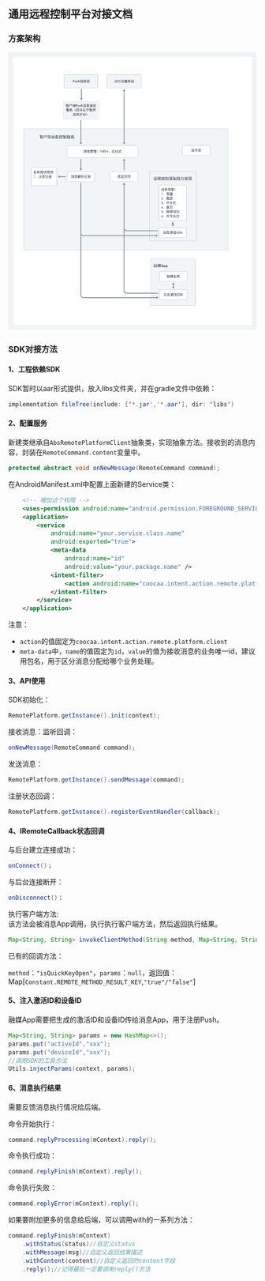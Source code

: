 ## 通用远程控制平台对接文档

### 方案架构
![](structure.png)


### SDK对接方法

#### 1、工程依赖SDK
SDK暂时以aar形式提供，放入libs文件夹，并在gradle文件中依赖：

```java
implementation fileTree(include: ['*.jar','*.aar'], dir: 'libs')
```

#### 2、配置服务
新建类继承自`AbsRemotePlatformClient`抽象类，实现抽象方法。接收到的消息内容，封装在`RemoteCommand.content`变量中。

```java
protected abstract void onNewMessage(RemoteCommand command);
```

在AndroidManifest.xml中配置上面新建的Service类：

```xml
    <!-- 增加这个权限 -->
    <uses-permission android:name="android.permission.FOREGROUND_SERVICE" />
    <application>
        <service
            android:name="your.service.class.name"
            android:exported="true">
            <meta-data
                android:name="id"
                android:value="your.package.name" />
            <intent-filter>
                <action android:name="coocaa.intent.action.remote.platform.client" />
            </intent-filter>
        </service>
    </application>
```

注意：  

+ `action`的值固定为`coocaa.intent.action.remote.platform.client`
+ `meta-data`中，`name`的值固定为`id`，`value`的值为接收消息的业务唯一id，建议用包名，用于区分消息分配给哪个业务处理。

#### 3、API使用

SDK初始化：

```java
RemotePlatform.getInstance().init(context);
```

接收消息：监听回调：

```java
onNewMessage(RemoteCommand command);
```

发送消息：

```java
RemotePlatform.getInstance().sendMessage(command);
```
注册状态回调：

```java
RemotePlatform.getInstance().registerEventHandler(callback);
```

#### 4、IRemoteCallback状态回调

与后台建立连接成功：

```java
onConnect()；
```
与后台连接断开：

```java
onDisconnect()；
```

执行客户端方法:  
该方法会被消息App调用，执行执行客户端方法，然后返回执行结果。

```java
Map<String, String> invokeClientMethod(String method, Map<String, String> params);
```

已有的回调方法：

`method`：`"isQuickKeyOpen"`，`params`：`null`，返回值：Map[`Constant.REMOTE_METHOD_RESULT_KEY`,`"true"/"false"`]

#### 5、注入激活ID和设备ID

融媒App需要把生成的激活ID和设备ID传给消息App，用于注册Push。

```java
Map<String, String> params = new HashMap<>();
params.put("activeId","xxx");
params.put("deviceId","xxx");
//调用SDK的工具方法
Utils.injectParams(context, params);
```

#### 6、消息执行结果
需要反馈消息执行情况给后端。

命令开始执行：

```java
command.replyProcessing(mContext).reply();
```

命令执行成功：

```java
command.replyFinish(mContext).reply();
```

命令执行失败：

```java
command.replyError(mContext).reply();
```

如果要附加更多的信息给后端，可以调用with的一系列方法：

```java
command.replyFinish(mContext)
	.withStatus(status)//自定义status
	.withMessage(msg)//自定义返回结果描述
	.withContent(content)//自定义返回的content字段
	.reply();//记得最后一定要调用reply()方法
```